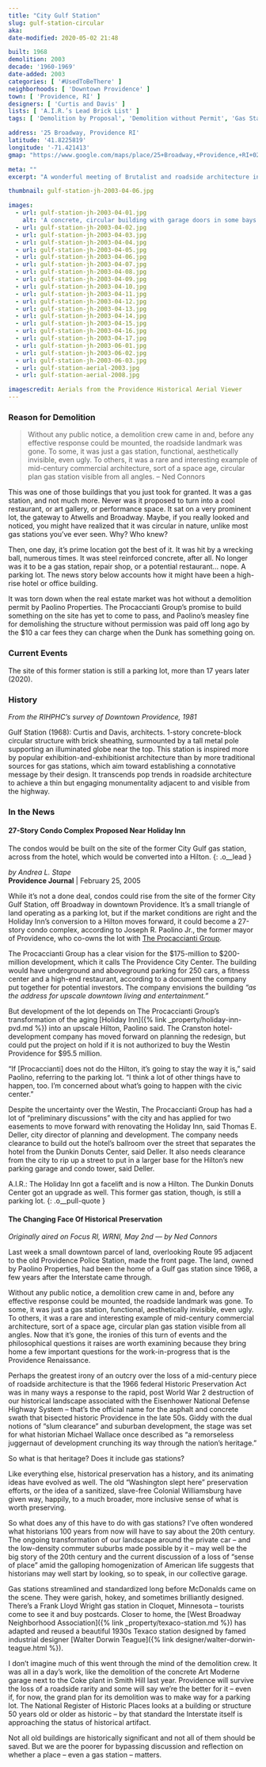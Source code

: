 ```yaml
---
title: "City Gulf Station"
slug: gulf-station-circular
aka: 
date-modified: 2020-05-02 21:48

built: 1968
demolition: 2003
decade: '1960-1969'
date-added: 2003
categories: [ '#UsedToBeThere' ]
neighborhoods: [ 'Downtown Providence' ]
town: [ 'Providence, RI' ]
designers: [ 'Curtis and Davis' ]
lists: [ 'A.I.R.’s Lead Brick List' ]
tags: [ 'Demolition by Proposal', 'Demolition without Permit', 'Gas Station & Auto Repair' ]

address: '25 Broadway, Providence RI'
latitude: '41.8225819'
longitude: '-71.421413'
gmap: "https://www.google.com/maps/place/25+Broadway,+Providence,+RI+02903/@41.8225819,-71.421413,17z/data=!3m1!4b1!4m5!3m4!1s0x89e4450d6deff1bf:0xec3808ece8748ce9!8m2!3d41.8225819!4d-71.4192243"

meta: ""
excerpt: "A wonderful meeting of Brutalist and roadside architecture in a striking circular floor plan that fit the location at the apex of Broadway and Atwells Avenue quite well."

thumbnail: gulf-station-jh-2003-04-06.jpg

images:
  - url: gulf-station-jh-2003-04-01.jpg
    alt: 'A concrete, circular building with garage doors in some bays and a commercial storefront in another. The flat roof overhung the main column of the building by a few feet, creating a low, flying saucer effect.'
  - url: gulf-station-jh-2003-04-02.jpg
  - url: gulf-station-jh-2003-04-03.jpg
  - url: gulf-station-jh-2003-04-04.jpg
  - url: gulf-station-jh-2003-04-05.jpg
  - url: gulf-station-jh-2003-04-06.jpg
  - url: gulf-station-jh-2003-04-07.jpg
  - url: gulf-station-jh-2003-04-08.jpg
  - url: gulf-station-jh-2003-04-09.jpg
  - url: gulf-station-jh-2003-04-10.jpg
  - url: gulf-station-jh-2003-04-11.jpg
  - url: gulf-station-jh-2003-04-12.jpg
  - url: gulf-station-jh-2003-04-13.jpg
  - url: gulf-station-jh-2003-04-14.jpg
  - url: gulf-station-jh-2003-04-15.jpg
  - url: gulf-station-jh-2003-04-16.jpg
  - url: gulf-station-jh-2003-04-17.jpg
  - url: gulf-station-jh-2003-06-01.jpg
  - url: gulf-station-jh-2003-06-02.jpg
  - url: gulf-station-jh-2003-06-03.jpg
  - url: gulf-station-aerial-2003.jpg
  - url: gulf-station-aerial-2008.jpg

imagescredit: Aerials from the Providence Historical Aerial Viewer
---
```


### Reason for Demolition

> Without any public notice, a demolition crew came in and, before any effective response could be mounted, the roadside landmark was gone. To some, it was just a gas station, functional, aesthetically invisible, even ugly. To others, it was a rare and interesting example of mid-century commercial architecture, sort of a space age, circular plan gas station visible from all angles. 
– Ned Connors

This was one of those buildings that you just took for granted. It was a gas station, and not much more. Never was it proposed to turn into a cool restaurant, or art gallery, or performance space. It sat on a very prominent lot, the gateway to Atwells and Broadway. Maybe, if you really looked and noticed, you might have realized that it was circular in nature, unlike most gas stations you’ve ever seen. Why? Who knew?

Then, one day, it’s prime location got the best of it. It was hit by a wrecking ball, numerous times. It was steel reinforced concrete, after all. No longer was it to be a gas station, repair shop, or a potential restaurant… nope. A parking lot. The news story below accounts how it might have been a high-rise hotel or office building. 

It was torn down when the real estate market was hot without a demolition permit by Paolino Properties. The Procaccianti Group’s promise to build something on the site has yet to come to pass, and Paolino’s measley fine for demolishing the structure without permission was paid off long ago by the $10 a car fees they can charge when the Dunk has something going on. 

### Current Events

The site of this former station is still a parking lot, more than 17 years later (2020). 

### History

_From the RIHPHC’s survey of Downtown Providence, 1981_

Gulf Station (1968): Curtis and Davis, architects. 1-story concrete-block circular structure with brick sheathing, surmounted by a tall metal pole supporting an illuminated globe near the top. This station is inspired more by popular exhibition-and-exhibitionist architecture than by more traditional sources for gas stations, which aim toward establishing a connotative message by their design. It transcends pop trends in roadside architecture to achieve a thin but engaging monumentality adjacent to and visible from the highway. 

### In the News

#### 27-Story Condo Complex Proposed Near Holiday Inn

The condos would be built on the site of the former City Gulf gas station, across from the hotel, which would be converted into a Hilton.
{: .o__lead }

_by Andrea L. Stape_  
**Providence Journal** | February 25, 2005

While it’s not a done deal, condos could rise from the site of the former City Gulf Station, off Broadway in downtown Providence. It’s a small triangle of land operating as a parking lot, but if the market conditions are right and the Holiday Inn’s conversion to a Hilton moves forward, it could become a 27-story condo complex, according to Joseph R. Paolino Jr., the former mayor of Providence, who co-owns the lot with [The Procaccianti Group](//www.procaccianti.com).

The Procaccianti Group has a clear vision for the $175-million to $200-million development, which it calls The Providence City Center. The building would have underground and aboveground parking for 250 cars, a fitness center and a high-end restaurant, according to a document the company put together for potential investors. The company envisions the building _“as the address for upscale downtown living and entertainment.”_

But development of the lot depends on The Procaccianti Group’s transformation of the aging [Holiday Inn]({% link _property/holiday-inn-pvd.md %}) into an upscale Hilton, Paolino said. The Cranston hotel-development company has moved forward on planning the redesign, but could put the project on hold if it is not authorized to buy the Westin Providence for $95.5 million.

“If [Procaccianti] does not do the Hilton, it’s going to stay the way it is,” said Paolino, referring to the parking lot. “I think a lot of other things have to happen, too. I’m concerned about what’s going to happen with the civic center.”

Despite the uncertainty over the Westin, The Procaccianti Group has had a lot of “preliminary discussions” with the city and has applied for two easements to move forward with renovating the Holiday Inn, said Thomas E. Deller, city director of planning and development. The company needs clearance to build out the hotel’s ballroom over the street that separates the hotel from the Dunkin Donuts Center, said Deller. It also needs clearance from the city to rip up a street to put in a larger base for the Hilton’s new parking garage and condo tower, said Deller.

A.I.R.: The Holiday Inn got a facelift and is now a Hilton. The Dunkin Donuts Center got an upgrade as well. This former gas station, though, is still a parking lot.
{: .o__pull-quote }

#### The Changing Face Of Historical Preservation

_Originally aired on Focus RI, WRNI, May 2nd — by Ned Connors_

Last week a small downtown parcel of land, overlooking Route 95 adjacent to the old Providence Police Station, made the front page. The land, owned by Paolino Properties, had been the home of a Gulf gas station since 1968, a few years after the Interstate came through.

Without any public notice, a demolition crew came in and, before any effective response could be mounted, the roadside landmark was gone. To some, it was just a gas station, functional, aesthetically invisible, even ugly. To others, it was a rare and interesting example of mid-century commercial architecture, sort of a space age, circular plan gas station visible from all angles. Now that it’s gone, the ironies of this turn of events and the philosophical questions it raises are worth examining because they bring home a few important questions for the work-in-progress that is the Providence Renaissance.

Perhaps the greatest irony of an outcry over the loss of a mid-century piece of roadside architecture is that the 1966 federal Historic Preservation Act was in many ways a response to the rapid, post World War 2 destruction of our historical landscape associated with the Eisenhower National Defense Highway System – that’s the official name for the asphalt and concrete swath that bisected historic Providence in the late 50s. Giddy with the dual notions of “slum clearance” and suburban development, the stage was set for what historian Michael Wallace once described as “a remorseless juggernaut of development crunching its way through the nation’s heritage.”

So what is that heritage? Does it include gas stations?

Like everything else, historical preservation has a history, and its animating ideas have evolved as well. The old “Washington slept here” preservation efforts, or the idea of a sanitized, slave-free Colonial Williamsburg have given way, happily, to a much broader, more inclusive sense of what is worth preserving.

So what does any of this have to do with gas stations? I’ve often wondered what historians 100 years from now will have to say about the 20th century. The ongoing transformation of our landscape around the private car – and the low-density commuter suburbs made possible by it – may well be the big story of the 20th century and the current discussion of a loss of “sense of place” amid the galloping homogenization of American life suggests that historians may well start by looking, so to speak, in our collective garage.

Gas stations streamlined and standardized long before McDonalds came on the scene. They were garish, hokey, and sometimes brilliantly designed. There’s a Frank Lloyd Wright gas station in Cloquet, Minnesota – tourists come to see it and buy postcards. Closer to home, the [West Broadway Neighborhood Association]({% link _property/texaco-station.md %}) has adapted and reused a beautiful 1930s Texaco station designed by famed industrial designer [Walter Dorwin Teague]({% link designer/walter-dorwin-teague.html %}).

I don’t imagine much of this went through the mind of the demolition crew. It was all in a day’s work, like the demolition of the concrete Art Moderne garage next to the Coke plant in Smith Hill last year. Providence will survive the loss of a roadside rarity and some will say we’re the better for it – even if, for now, the grand plan for its demolition was to make way for a parking lot. The National Register of Historic Places looks at a building or structure 50 years old or older as historic – by that standard the Interstate itself is approaching the status of historical artifact.

Not all old buildings are historically significant and not all of them should be saved. But we are the poorer for bypassing discussion and reflection on whether a place – even a gas station – matters.
